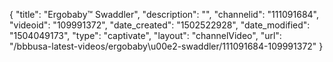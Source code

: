{
    "title": "Ergobaby&trade; Swaddler",
    "description": "",
    "channelid": "111091684",
    "videoid": "109991372",
    "date_created": "1502522928",
    "date_modified": "1504049173",
    "type": "captivate",
    "layout": "channelVideo",
    "url": "\/bbbusa-latest-videos\/ergobaby\u00e2-swaddler\/111091684-109991372"
}